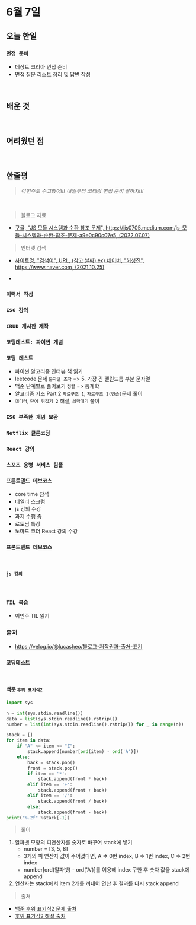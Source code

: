 <!-- 작성 샘플 -->

# 6월 7일

## 오늘 한일

### `면접 준비`

- 데상트 코리아 면접 준비
- 면접 질문 리스트 정리 및 답변 작성

<br>

## 배운 것

<br>

## 어려웠던 점

<br>

## 한줄평

> _이번주도 수고했어!!! 내일부터 코테랑 면접 준비 잘하자!!!_

<br>

<!-- 문제 출처 -->

> 블로그 자료

- [구글, "JS 모듈 시스템과 순환 참조 문제", https://ljs0705.medium.com/js-모듈-시스템과-순환-참조-문제-a9e0c90c07e5, (2022.07.07)]

[구글, "js 모듈 시스템과 순환 참조 문제", https://ljs0705.medium.com/js-모듈-시스템과-순환-참조-문제-a9e0c90c07e5, (2022.07.07)]: https://programmers.co.kr/learn/courses/30/lessons/59410

> 인터넷 검색

- [사이트명, "검색어", URL, (참고 날짜)
  ex) 네이버, "허성진", https://www.naver.com, (2021.10.25)]

- [사이트명, "검색어", url, (참고 날짜) ex) 네이버, "허성진", https://www.naver.com, (2021.10.25)]: https://programmers.co.kr/learn/courses/30/lessons/59410

<!-- 제목 목록 -->

### `이력서 작성`

### `ES6 강의`

### `CRUD 게시판 제작`

### `코딩테스트: 파이썬 개념`

### `코딩 테스트`

- 파이썬 알고리즘 인터뷰 책 읽기
- leetcode 문제 `문자열 조작` => 5. 가장 긴 팰린드롬 부분 문자열
- 백준 단계별로 풀어보기 `정렬` => 통계학
- 알고리즘 기초 Part 2 `자료구조 1`, `자료구조 1(연습)`문제 풀이
- `에디터`, `단어 뒤집기 2` 해설, `쇠막대기` 풀이

### `ES6 부족한 개념 보완`

### `Netflix 클론코딩`

### `React 강의`

### `스포츠 용병 서비스 팀플`

### `프론트엔드 데브코스`

- core time 참석
- 데일리 스크럼
- js 강의 수강
- 과제 수행 중
- 로토님 특강
- 노마드 코더 React 강의 수강

### `프론트엔드 데브코스`

<br>

#### `js 강의`

<br>

### `TIL 복습`

- 이번주 TIL 읽기

### 출처

- https://velog.io/@lucasheo/블로그-저작권과-출처-표기

### `코딩테스트`

<br>

#### 백준 `후위 표기식2`

```py
import sys

n = int(sys.stdin.readline())
data = list(sys.stdin.readline().rstrip())
number = list(int(sys.stdin.readline().rstrip()) for _ in range(n))

stack = []
for item in data:
    if "A" <= item <= "Z":
        stack.append(number[ord(item) - ord('A')])
    else:
        back = stack.pop()
        front = stack.pop()
        if item == '*':
            stack.append(front * back)
        elif item == '+':
            stack.append(front + back)
        elif item == '/':
            stack.append(front / back)
        else:
            stack.append(front - back)
print("%.2f" %stack[-1])
```

> 풀이

1. 알파벳 모양의 피연산자를 숫자로 바꾸어 stack에 넣기
   - number = [3, 5, 8]
   - 3개의 피 연산자 값이 주어졌다면, A => 0번 index, B => 1번 index, C => 2번 index
   - number[ord(알파벳) - ord('A')]를 이용해 index 구한 후 숫자 값을 stack에 append
2. 연산자는 stack에서 item 2개를 꺼내어 연산 후 결과를 다시 stack append

> 출처

- [백준 후위 표기식2 문제 출처]
- [후위 표기식2 해설 출처]

[백준 후위 표기식2 문제 출처]: https://www.acmicpc.net/problem/1935
[후위 표기식2 해설 출처]: https://www.acmicpc.net/problem/1935

